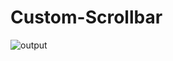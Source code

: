 # Custom-Scrollbar
![output](https://github.com/Stack-Coders-Dev/Custom-Scrollbar/assets/173846203/4a6e6687-3a46-4982-be52-d829d8f8c20b)
